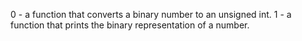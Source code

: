 0 - a function that converts a binary number to an unsigned int.
1 - a function that prints the binary representation of a number.